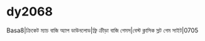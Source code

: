 # dy2068
Basa8|ক্রিকেট ম্যাচ বাজি অ্যাপ ডাউনলোড|ফ্রি ক্রীড়া বাজি গেমস|বেস্ট ক্লাসিক স্লট গেম সাইট|0705  
